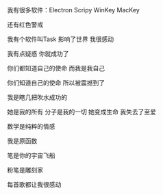 我有很多软件：Electron Scripy WinKey MacKey 

还有红色警戒

我有个软件叫Task 影响了世界 我很感动

我有点疑惑 你就成功了

你们都知道自己的使命 而我是我自己

你们知道自己的使命 所以被震撼到了

我是瞎几把吹水成功的

她是我的所有 分子是我的一切 她变成生命 我失去了至爱

数学是纯粹的情感

我是原函数

笔是你的宇宙飞船

粉笔是雕刻家

每首歌都让我很感动